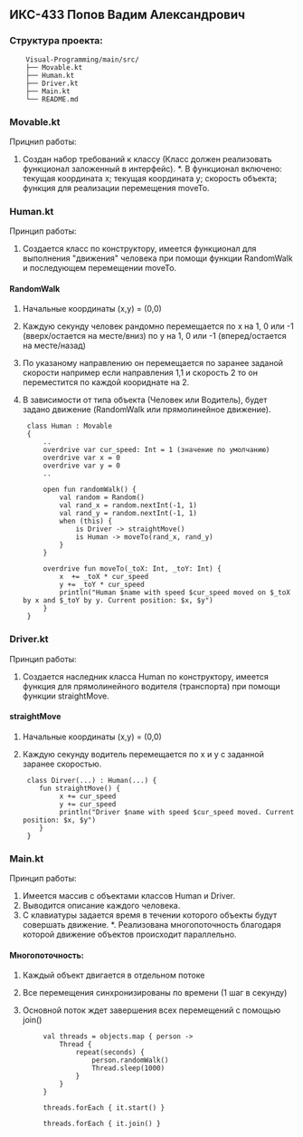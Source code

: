 ## ИКС-433 Попов Вадим Александрович

### Структура проекта:

        Visual-Programming/main/src/
        ├── Movable.kt
        ├── Human.kt
        ├── Driver.kt
        ├── Main.kt
        └── README.md

### Movable.kt
Прицнип работы:
1. Создан набор требований к классу (Класс должен реализовать функционал заложенный в интерфейс).
   *. В функционал включено: текущая координата x; текущая координата y; скорость объекта; функция для реализации перемещения moveTo.

### Human.kt
Принцип работы:
1. Создается класс по конструктору, имеется функционал для выполнения "движения" человека при помощи функции RandomWalk и последующем перемещении moveTo.

#### RandomWalk
1. Начальные координаты (x,y) = (0,0)
2. Каждую секунду человек рандомно перемещается по x на 1, 0 или -1 (вверх/остается на месте/вниз) по y на 1, 0 или -1 (вперед/остается на месте/назад)
3. По указаному направлению он перемещается по заранее заданой скорости например если направления 1,1 и скорость 2 то он переместится по каждой коориднате на 2.
4. В зависимости от типа объекта (Человек или Водитель), будет задано движение (RandomWalk или прямолинейное движение).

        class Human : Movable
        {
            ..
            overdrive var cur_speed: Int = 1 (значение по умолчанию)
            overdrive var x = 0
            overdrive var y = 0
            ..

            open fun randomWalk() {
                val random = Random()
                val rand_x = random.nextInt(-1, 1)
                val rand_y = random.nextInt(-1, 1)
                when (this) {
                    is Driver -> straightMove()
                    is Human -> moveTo(rand_x, rand_y)
                }
            }
            
            overdrive fun moveTo(_toX: Int, _toY: Int) {
                x  += _toX * cur_speed
                y += _toY * cur_speed
                println("Human $name with speed $cur_speed moved on $_toX by x and $_toY by y. Current position: $x, $y")
            }
        }

### Driver.kt
Принцип работы:
1. Создается наследник класса Human по конструктору, имеется функция для прямолинейного водителя (транспорта) при помощи функции straightMove.

#### straightMove
1. Начальные координаты (x,y) = (0,0)
2. Каждую секунду водитель перемещается по x и y с заданной заранее скоростью.

        сlass Dirver(...) : Human(...) {
           fun straightMove() {
                x += cur_speed
                y += cur_speed
                println("Driver $name with speed $cur_speed moved. Current position: $x, $y")
           }
        }

### Main.kt
Принцип работы:
1. Имеется массив с объектами классов Human и Driver.
2. Выводится описание каждого человека.
3. С клавиатуры задается время в течении которого объекты будут совершать движение.
   *. Реализована многопоточность благодаря которой движение объектов происходит параллельно.

#### Многопоточность:

1. Каждый объект двигается в отдельном потоке
2. Все перемещения синхронизированы по времени (1 шаг в секунду)
3. Основной поток ждет завершения всех перемещений с помощью join()

            val threads = objects.map { person ->
                Thread {
                    repeat(seconds) {
                        person.randomWalk()
                        Thread.sleep(1000)
                    }
                }
            }
        
            threads.forEach { it.start() }
        
            threads.forEach { it.join() }
